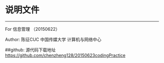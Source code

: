 
# 说明文件
----------------

For 信息管理
（20150622）

Author: 陈征CUC 中国传媒大学 计算机与网络中心 

##github:  源代码下载地址
 https://github.com/chenzheng128/20150623codingPractice
